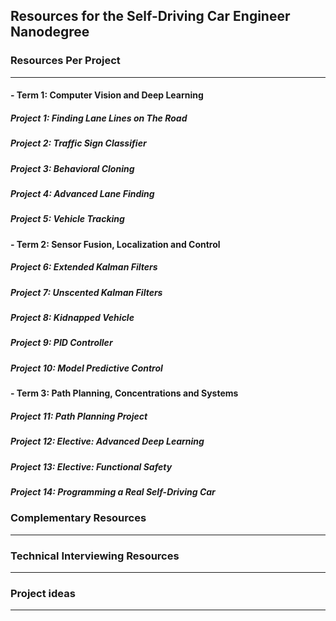 ## Resources for the Self-Driving Car Engineer Nanodegree

### Resources Per Project

----

#### - Term 1: Computer Vision and Deep Learning

##### Project 1: Finding Lane Lines on The Road

##### Project 2: Traffic Sign Classifier

##### Project 3: Behavioral Cloning

##### Project 4: Advanced Lane Finding

##### Project 5: Vehicle Tracking

#### - Term 2: Sensor Fusion, Localization and Control

##### Project 6: Extended Kalman Filters

##### Project 7: Unscented Kalman Filters

##### Project 8: Kidnapped Vehicle

##### Project 9: PID Controller

##### Project 10: Model Predictive Control

#### - Term 3: Path Planning, Concentrations and Systems

##### Project 11: Path Planning Project

##### Project 12: Elective: Advanced Deep Learning

##### Project 13: Elective: Functional Safety

##### Project 14: Programming a Real Self-Driving Car   


### Complementary Resources

----

### Technical Interviewing Resources

----

### Project ideas

----